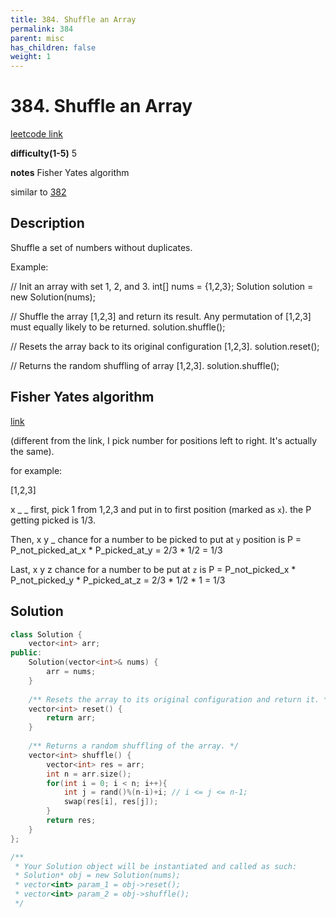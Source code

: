 ```yaml
---
title: 384. Shuffle an Array
permalink: 384
parent: misc
has_children: false
weight: 1
---
```

# 384. Shuffle an Array
[leetcode link](https://leetcode.com/problems/shuffle-an-array/)

**difficulty(1-5)** 
5

**notes** 
Fisher Yates algorithm

similar to [382](382)

## Description
Shuffle a set of numbers without duplicates.

Example:

// Init an array with set 1, 2, and 3.
int[] nums = {1,2,3};
Solution solution = new Solution(nums);

// Shuffle the array [1,2,3] and return its result. Any permutation of [1,2,3] must equally likely to be returned.
solution.shuffle();

// Resets the array back to its original configuration [1,2,3].
solution.reset();

// Returns the random shuffling of array [1,2,3].
solution.shuffle();

## Fisher Yates algorithm
[link](https://www.geeksforgeeks.org/shuffle-a-given-array-using-fisher-yates-shuffle-algorithm/)

(different from the link, I pick number for positions left to right. It's actually the same).

for example: 

[1,2,3]
 
 x _ _
first, pick 1 from 1,2,3 and put in to first position (marked as `x`). the P getting picked is 1/3.

Then, 
 x y _
chance for a number to be picked to put at `y` position is 
    P = P_not_picked_at_x * P_picked_at_y 
      = 2/3 * 1/2 
      = 1/3

Last,
 x y z
chance for a number to be put at `z` is
    P = P_not_picked_x * P_not_picked_y * P_picked_at_z 
      = 2/3 * 1/2 * 1
      = 1/3
 
## Solution
```c++
class Solution {
    vector<int> arr;
public:
    Solution(vector<int>& nums) {
        arr = nums;
    }
    
    /** Resets the array to its original configuration and return it. */
    vector<int> reset() {
        return arr;
    }
    
    /** Returns a random shuffling of the array. */
    vector<int> shuffle() {
        vector<int> res = arr;
        int n = arr.size();
        for(int i = 0; i < n; i++){
            int j = rand()%(n-i)+i; // i <= j <= n-1;
            swap(res[i], res[j]);
        }
        return res;
    }
};

/**
 * Your Solution object will be instantiated and called as such:
 * Solution* obj = new Solution(nums);
 * vector<int> param_1 = obj->reset();
 * vector<int> param_2 = obj->shuffle();
 */
``` 


